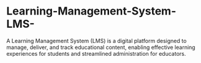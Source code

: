 # Learning-Management-System-LMS-
A Learning Management System (LMS) is a digital platform designed to manage, deliver, and track educational content, enabling effective learning experiences for students and streamlined administration for educators.

